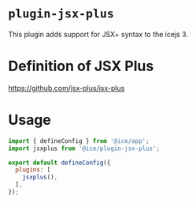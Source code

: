# `plugin-jsx-plus`

This plugin adds support for JSX+ syntax to the icejs 3.

# Definition of JSX Plus
https://github.com/jsx-plus/jsx-plus

# Usage

```js
import { defineConfig } from '@ice/app';
import jsxplus from '@ice/plugin-jsx-plus';

export default defineConfig({
  plugins: [
    jsxplus(),
  ],
});
```
